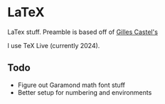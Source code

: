 # LaTeX

LaTex stuff. Preamble is based off of [Gilles Castel's](https://github.com/gillescastel/university-setup)

I use TeX Live (currently 2024). 

## Todo

- Figure out Garamond math font stuff
- Better setup for numbering and environments 
